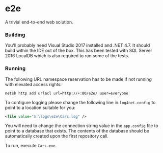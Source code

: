 e2e
===
A trivial end-to-end web solution.

### Building
You'll probably need Visual Studio 2017 installed and .NET 4.7. It should build within the IDE out of the box.
This has been tested with SQL Server 2016 LocalDB which is also required to run some of the tests.

### Running
The following URL namespace reservation has to be made if not running with elevated access rights:
```
netsh http add urlacl url=http://+:80/e2e/ user=everyone
```
To configure logging please change the following line in ```log4net.config``` to point to a location suitable for you:
```xml
<file value="S:\logs\e2e\Cars.log" />
```
You will need to change the connection string value in the ```app.config``` file to point to a database that exists. The contents of the database should be automatically created upon the first repository call.

To run, execute ```Cars.exe```.